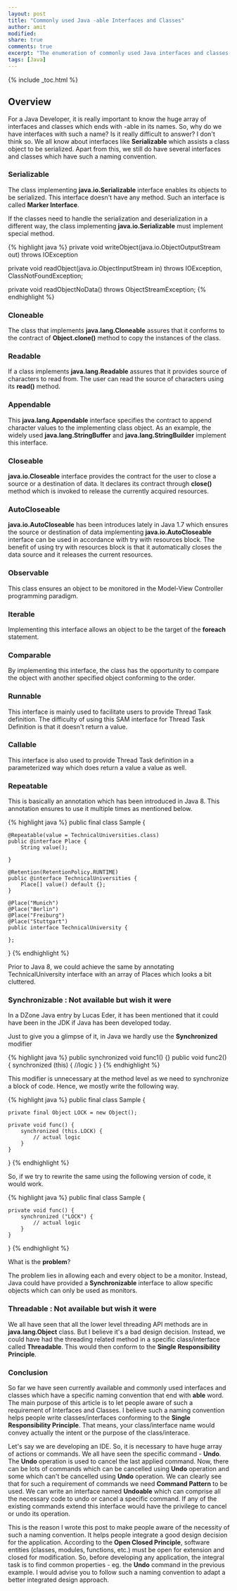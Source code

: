 ```yaml
---
layout: post
title: "Commonly used Java -able Interfaces and Classes"
author: amit
modified:
share: true
comments: true
excerpt: "The enumeration of commonly used Java interfaces and classes that ends with -able"
tags: [Java]
---
```


{% include _toc.html %}

## Overview

For a Java Developer, it is really important to know the huge array of interfaces and classes which ends with -able in its names. So, why do we have interfaces with such a name? Is it really difficult to answer? I don't think so. We all know about interfaces like **Serializable** which assists a class object to be serialized. Apart from this, we still do have several interfaces and classes which have such a naming convention.

### Serializable

The class implementing **java.io.Serializable** interface enables its objects to be serialized. This interface doesn't have any method. Such an interface is called **Marker Interface**.

If the classes need to handle the serialization and deserialization in a different way, the class implementing **java.io.Serializable** must implement special method.

{% highlight java %}
private void writeObject(java.io.ObjectOutputStream out) throws IOException

private void readObject(java.io.ObjectInputStream in) throws IOException, ClassNotFoundException;

private void readObjectNoData() throws ObjectStreamException;
{% endhighlight %}

### Cloneable

The class that implements **java.lang.Cloneable** assures that it conforms to the contract of **Object.clone()** method to copy the instances of the class.

### Readable

If a class implements **java.lang.Readable** assures that it provides source of characters to read from. The user can read the source of characters using its **read()** method.

### Appendable

This **java.lang.Appendable** interface specifies the contract to append character values to the implementing class object. As an example, the widely used **java.lang.StringBuffer** and **java.lang.StringBuilder** implement this interface.

### Closeable

**java.io.Closeable** interface provides the contract for the user to close a source or a destination of data. It declares its contract through **close()** method which is invoked to release the currently acquired resources.

### AutoCloseable

**java.io.AutoCloseable** has been introduces lately in Java 1.7 which ensures the source or destination of data implementing **java.io.AutoCloseable** interface can be used in accordance with try with resources block. The benefit of using try with resources block is that it automatically closes the data source and it releases the current resources.

### Observable

This class ensures an object to be monitored in the Model-View Controller programming paradigm.

### Iterable

Implementing this interface allows an object to be the target of the **foreach** statement.

### Comparable

By implementing this interface, the class has the opportunity to compare the object with another specified object conforming to the order.

### Runnable

This interface is mainly used to facilitate users to provide Thread Task definition. The difficulty of using this SAM interface for Thread Task Definition is that it doesn't return a value.

### Callable

This interface is also used to provide Thread Task definition in a parameterized way which does return a value a value as well.

### Repeatable

This is basically an annotation which has been introduced in Java 8. This annotation ensures to use it multiple times as mentioned below.

{% highlight java %}
public final class Sample {

	@Repeatable(value = TechnicalUniversities.class)
	public @interface Place {
		String value();

	}

	@Retention(RetentionPolicy.RUNTIME)
	public @interface TechnicalUniversities {
		Place[] value() default {};
	}

	@Place("Munich")
	@Place("Berlin")
	@Place("Freiburg")
	@Place("Stuttgart")
	public interface TechnicalUniversity {

	};
}
{% endhighlight %}

Prior to Java 8, we could achieve the same by annotating TechnicalUniversity interface with an array of Places which looks a bit cluttered.

### Synchronizable : Not available but wish it were

In a DZone Java entry by Lucas Eder, it has been mentioned that it could have been in the JDK if Java has been developed today.

Just to give you a glimpse of it, in Java we hardly use the **Synchronized** modifier

{% highlight java %}
public synchronized void func1() {}
public void func2() {
    synchronized (this) {
      //logic
    }
}
{% endhighlight %}

This modifier is unnecessary at the method level as we need to synchronize a block of code. Hence, we mostly write the following way.

{% highlight java %}
public final class Sample {

	private final Object LOCK = new Object();

	private void func() {
		synchronized (this.LOCK) {
			// actual logic
		}
	}
}
{% endhighlight %}

So, if we try to rewrite the same using the following version of code, it would work.

{% highlight java %}
public final class Sample {

	private void func() {
		synchronized ("LOCK") {
			// actual logic
		}
	}

}
{% endhighlight %}

What is the **problem**?

The problem lies in allowing each and every object to be a monitor. Instead, Java could have provided a **Synchronizable** interface to allow specific objects which can only be used as monitors.

### Threadable : Not available but wish it were

We all have seen that all the lower level threading API methods are in **java.lang.Object** class. But I believe it's a bad design decision. Instead, we could have had the threading related method in a specific class/interface called **Threadable**. This would then conform to the **Single Responsibility Principle**.

### Conclusion

So far we have seen currently available and commonly used interfaces and classes which have a specific naming convention that end with **able** word. The main purpose of this article is to let people aware of such a requirement of Interfaces and Classes. I believe such a naming convention helps people write classes/interfaces conforming to the **Single Responsibility Principle**. That means, your class/interface name would convey actually the intent or the purpose of the class/interace.

Let's say we are developing an IDE. So, it is necessary to have huge array of actions or commands. We all have seen the specific command - **Undo**. The **Undo** operation is used to cancel the last applied command. Now, there can be lots of commands which can be cancelled using **Undo** operation and some which can't be cancelled using **Undo** operation. We can clearly see that for such a requirement of commands we need **Command Pattern** to be used. We can write an interface named **Undoable** which can comprise all the necessary code to undo or cancel a specific command. If any of the existing commands extend this interface would have the privilege to cancel or undo its operation.

This is the reason I wrote this post to make people aware of the necessity of such a naming convention. It helps people integrate a good design decision for the application. According to the **Open Closed Principle**, software entities (classes, modules, functions, etc.) must be open for extension and closed for modification. So, before developing any application, the integral task is to find common properties - eg. the **Undo** command in the previous example. I would advise you to follow such a naming convention to adapt a better integrated design approach.
